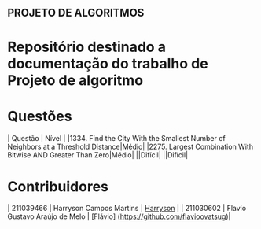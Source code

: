 ## PROJETO DE ALGORITMOS

# Repositório destinado a documentação do trabalho de Projeto de algoritmo

# Questões

| Questão | Nível |
|1334. Find the City With the Smallest Number of Neighbors at a Threshold Distance|Médio|
|2275. Largest Combination With Bitwise AND Greater Than Zero|Médio|
||Difícil|
||Difícil|

# Contribuidores

| 211039466  | Harryson Campos Martins | [Harryson](https://github.com/harry-cmartin)  |
| 211030602  | Flavio Gustavo Araújo de Melo | [Flávio] (https://github.com/flavioovatsug)|